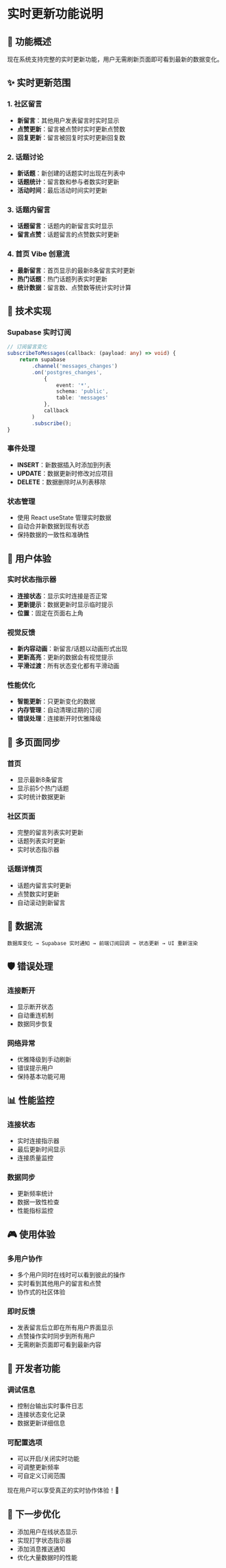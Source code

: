 # 实时更新功能说明

## 🚀 功能概述

现在系统支持完整的实时更新功能，用户无需刷新页面即可看到最新的数据变化。

## ✨ 实时更新范围

### 1. 社区留言
- **新留言**：其他用户发表留言时实时显示
- **点赞更新**：留言被点赞时实时更新点赞数
- **回复更新**：留言被回复时实时更新回复数

### 2. 话题讨论
- **新话题**：新创建的话题实时出现在列表中
- **话题统计**：留言数和参与者数实时更新
- **活动时间**：最后活动时间实时更新

### 3. 话题内留言
- **话题留言**：话题内的新留言实时显示
- **留言点赞**：话题留言的点赞数实时更新

### 4. 首页 Vibe 创意流
- **最新留言**：首页显示的最新8条留言实时更新
- **热门话题**：热门话题列表实时更新
- **统计数据**：留言数、点赞数等统计实时计算

## 🔧 技术实现

### Supabase 实时订阅
```typescript
// 订阅留言变化
subscribeToMessages(callback: (payload: any) => void) {
    return supabase
        .channel('messages_changes')
        .on('postgres_changes', 
            { 
                event: '*', 
                schema: 'public', 
                table: 'messages' 
            }, 
            callback
        )
        .subscribe();
}
```

### 事件处理
- **INSERT**：新数据插入时添加到列表
- **UPDATE**：数据更新时修改对应项目
- **DELETE**：数据删除时从列表移除

### 状态管理
- 使用 React useState 管理实时数据
- 自动合并新数据到现有状态
- 保持数据的一致性和准确性

## 🎯 用户体验

### 实时状态指示器
- **连接状态**：显示实时连接是否正常
- **更新提示**：数据更新时显示临时提示
- **位置**：固定在页面右上角

### 视觉反馈
- **新内容动画**：新留言/话题以动画形式出现
- **更新高亮**：更新的数据会有视觉提示
- **平滑过渡**：所有状态变化都有平滑动画

### 性能优化
- **智能更新**：只更新变化的数据
- **内存管理**：自动清理过期的订阅
- **错误处理**：连接断开时优雅降级

## 📱 多页面同步

### 首页
- 显示最新8条留言
- 显示前5个热门话题
- 实时统计数据更新

### 社区页面
- 完整的留言列表实时更新
- 话题列表实时更新
- 实时状态指示器

### 话题详情页
- 话题内留言实时更新
- 点赞数实时更新
- 自动滚动到新留言

## 🔄 数据流

```
数据库变化 → Supabase 实时通知 → 前端订阅回调 → 状态更新 → UI 重新渲染
```

## 🛡️ 错误处理

### 连接断开
- 显示断开状态
- 自动重连机制
- 数据同步恢复

### 网络异常
- 优雅降级到手动刷新
- 错误提示用户
- 保持基本功能可用

## 📊 性能监控

### 连接状态
- 实时连接指示器
- 最后更新时间显示
- 连接质量监控

### 数据同步
- 更新频率统计
- 数据一致性检查
- 性能指标监控

## 🎮 使用体验

### 多用户协作
- 多个用户同时在线时可以看到彼此的操作
- 实时看到其他用户的留言和点赞
- 协作式的社区体验

### 即时反馈
- 发表留言后立即在所有用户界面显示
- 点赞操作实时同步到所有用户
- 无需刷新页面即可看到最新内容

## 🔧 开发者功能

### 调试信息
- 控制台输出实时事件日志
- 连接状态变化记录
- 数据更新详细信息

### 可配置选项
- 可以开启/关闭实时功能
- 可调整更新频率
- 可自定义订阅范围

现在用户可以享受真正的实时协作体验！🎉

## 🚀 下一步优化

- 添加用户在线状态显示
- 实现打字状态指示器
- 添加消息推送通知
- 优化大量数据时的性能